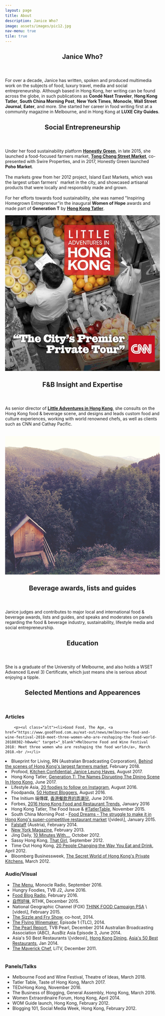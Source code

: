 ```yaml
---
layout: page
title: About
description: Janice Who?
image: assets/images/pic12.jpg
nav-menu: true
tile: true
---
```

<!-- Main -->
<div id="main">

<!-- One --> <section id="one"> <div class="inner"> <header class="major"> <h2>Janice Who?</h2> </header> <p>For over a decade, Janice has written, spoken and produced multimedia work on the subjects of food, luxury travel, media and social entrepreneurship. Although based in Hong Kong, her writing can be found across the globe, in such publications as <b>Condé Nast Traveler</b>, <b>Hong Kong Tatler</b>, <b>South China Morning Post</b>, <b>New York Times</b>, <b>Monocle</b>, <b>Wall Street Journal</b>, <b>Eater</b>, and more. She started her career in food writing first at a community magazine in Melbourne, and in Hong Kong at <b>LUXE City Guides</b>.</p> </div> </section>

<!-- Two -->
<section id="two"> <div class="spotlights">
  <section>
<div class="content">
<div class="spotlights">
<header class="major">
<h2>Social Entrepreneurship</h2>
</header>
<p>Under her food sustainability platform <a href="http://honestlygreen.hk/" target="_blank"><b>Honestly Green</b></a>, in late 2015, she launched a food-focused farmers market, <a href="http://tongchongstreetmarket.com/" target="_blank"><b>Tong Chong Street Market</b></a>, co-presented with Swire Properties, and in 2017, Honestly Green launched <b>Poho Market</b>.<br>
<br>
The markets grew from her 2012 project, Island East Markets, which was the largest urban farmers'  market in the city, and showcased artisanal products that were locally and responsibly made and grown.<br>
<br>For her efforts towards food sustainability, she was named "Inspiring Homegrown Entrepreneur"in the inaugural <b>Women of Hope</b> awards and made part of <b>Generation T</b> by <a href="http://hk.dining.asiatatler.com/features/generationt-fb-names-disrupting-the-dining-scene#slide-1" target="_blank"><b>Hong Kong Tatler</b></a>.<br />
  </p> </div>
  
  <!-- Three -->
<section id="three"> <div class="inner">
  <section>
    <a class="image">
    		<img src="assets/images/LAHK.png" alt="" data-position="25% 25%" />
    	</a>
<div class="content">
<div class="inner">
<header class="major">
<h2>F&amp;B Insight and Expertise</h2>
</header>
<p>As senior director of&nbsp;<a href="http://www.littleadventuresinhongkong.com/" target="_blank"><b>Little Adventures in Hong Kong</b></a>, she consults on the Hong Kong food &amp; beverage scene, and designs and leads custom food and culture experiences, working with world renowned chefs, as well as clients such as CNN and Cathay Pacific.</p><br />


<!-- Four -->
<section id="four" class="inner">
<section>
     	<a class="image">
    		<img src="assets/images/pic10.jpg" alt="" data-position="25% 25%" />
    	</a>
    	<div class="content">
    		<div class="inner">
    			<header class="major">
    				<h2>Beverage awards, lists and guides</h2>
    			</header>
    			<p>Janice judges and contributes to major local and international food &amp; beverage awards, lists and guides, and speaks and moderates on panels regarding the food &amp; beverage industry, sustainability, lifestyle media and social entrepreneurship.<br /></p>
    		</div>
    	</div>
    </section>

<!-- Five -->
<section id="five">
<div class="spotlights">
<header class="major">
<h2>Education</h2>
</header>
<p>She is a graduate of the University of Melbourne, and also holds a WSET Advanced (Level 3) Certificate, which just means she is serious about enjoying a tipple.<br /></p>
</div>
</section>

<!-- Six -->
<section id="six">
<div class="spotlights">
<header class="major">
<h2>Selected Mentions and Appearences</h2>
</header>
<div class="row">
<div class="4u 12u$(medium)">
<h3>Articles</h3>

    	<p><ul class="alt"><li>Good Food, The Age, <a href="https://www.goodfood.com.au/eat-out/news/melbourne-food-and-wine-festival-2018-meet-three-women-who-are-reshaping-the-food-world-20180302-h0ww4c" target="_blank">Melbourne Food and Wine Festival 2018: Meet three women who are reshaping the food world</a>, March 2018.<br /></li>

<li>Blueprint for Living, RN (Australian Broadcasting Corporation), <a href="http://www.abc.net.au/radionational/programs/blueprintforliving/behind-the-scenes-of-hong-kongs-largest-farmers-market/9473088" target="_blank">Behind the scenes of Hong Kong's largest farmers market</a>, February 2018.<br /></li>
<li>Profood, <a href="https://www.profood.hk/blogs/blog/kitchen-confidential-janice-leung-hayes-food-writer-and-founder-of-honestly-green" target="_blank">Kitchen Confidential: Janice Leung Hayes</a>, August 2017.<br /></li>
<li>Hong Kong Tatler, <a href="http://hk.dining.asiatatler.com/features/generationt-fb-names-disrupting-the-dining-scene#slide-1" target="_blank" target="_blank">Generation T: The Names Disrupting The Dining Scene In Hong Kong</a>, June 2017.<br /></li>
<li>Lifestyle Asia, <a href="http://www.lifestyleasia.com/478967/20-hong-kong-foodies-to-follow-on-instagram/" target="_blank">20 foodies to follow on Instagram</a>, August 2016.<br /></li>
<li>Foodpanda, <a href="http://magazine.foodpanda.hk/latest-top-50-hong-kong-bloggers-revealed-in-foodpanda-magazine/" target="_blank">50 Hottest Bloggers</a>, August 2016.<br /></li>
<li>The Initium 端傳媒, <a href="https://theinitium.com/article/20160616-city-foodandbeverage-yenn-wong/#" target="_blank">香港餐飲界的弄潮兒</a>, June 2016.<br /></li>
<li>Forbes, <a href="http://www.forbes.com/sites/nanhiein/2016/01/12/h-k-food-and-restaurant-trends-to-watch-out-for-in-2016/#14a338854a12" target="_blank">2016 Hong Kong Food and Restaurant Trends</a>, January 2016<br /></li>
<li>Hong Kong Tatler, The Food Issue & <a href="http://hk.dining.asiatatler.com/features/tatlertable-janice-leung-hayes#slide-1" target="_blank">#TatlerTable</a>, November 2015.<br /></li>
<li>South China Morning Post - <a href="http://www.scmp.com/video/hong-kong/1694200/food-dreams-struggle-make-it-hong-kongs-super-competitive-restaurant-market" target="_blank">Food Dreams - The struggle to make it in Hong Kong's super-competitive restaurant market</a> \[video\], January 2015.<br /></li>
<li><a href="http://www.falstaff.at/nc/news/newsartikel/hongkong-die-kulinarik-szene-erfindet-sich-neu-7727.html" target="_blank">Falstaff</a> (Austria), February 2014.<br /></li>
<li><a href="http://nymag.com/travel/features/hong-kong-restaurants-2013-2/" target="_blank">New York Magazine</a>, February 2013.<br /></li>
<li>Jing Daily, <a href="http://www.jingdaily.com/this-isjanice-leung/21473/" target="_blank">10 Minutes With...</a>, October 2012.<br /></li>
<li>Sassy Hong Kong, <a href="http://sassyhongkong.com/that-girl-janice-leung-food-blogger-queen-co-founder-of-island-east-markets/" target="_blank">That Girl</a>, September 2012.<br /></li>
<li>Time Out Hong Kong, <a href="http://www.timeout.com.hk/restaurants-bars/features/50257/20-people-changing-the-way-we-eat-and-drink.html" target="_blank">20 People Changing the Way You Eat and Drink</a>, April 2012.<br /></li>
<li>Bloomberg Businessweek, <a href="http://www.businessweek.com/articles/2012-03-19/the-secret-world-of-hong-kongs-private-kitchens#p1" target="_blank">The Secret World of Hong Kong's Private Kitchens</a>, March 2012.<br /></li>
</ul></p>
</div>
<div class="4u 12u$(medium)">
<h3>Audio/Visual</h3>
<p><ul class="alt"><li><a href="https://monocle.com/radio/shows/the-menu/food-neighbourhoods-1/" target="_blank">The Menu</a>, Monocle Radio, September 2016.<br /></li>
<li>Hungry Foodies, TVB J2, June 2016.<br /></li>
<li><a href="http://www.foodblogradio.com/janice-leung-hayes-of-e_tingfood-com/" target="_blank">Food Blog Radio</a>, February 2016.<br /></li>
<li><a href="http://programme.rthk.hk/channel/radio/programme.php?name=radio1/food_from_the_earth&d=2015-12-12&p=6521&e=336771&m=episode" target="_blank">自然好味</a>, RTHK, December 2015.<br /></li>
<li>National Geographic Channel (FOX) <a href="https://instagram.com/p/zjhXWkBQC_/?modal=true" target="_blank">THINK FOOD Campaign PSA</a> \[video\], February 2015.<br /></li>
<li><a href="http://empire-hk.com/empire-tv/" target="_blank">The Sizzle and Fry Show</a>, co-host, 2014.<br /></li>
<li><a href="http://www.tlcasia.com/tv-shows/the-flying-winemaker/" target="_blank">The Flying Winemaker</a>, Episode 1 (TLC), 2014.<br /></li>
<li><a href="https://youtu.be/Ooah1SN03hM" target="_blank">The Pearl Report</a>, TVB Pearl, December 2014
Australian Broadcasting Association (ABC), AusBiz Asia Episode 3, June 2014.</li>
<li>Asia's 50 Best Restaurants \[videos\], <a href="http://youtu.be/VFb3AgfDso0" target="_blank">Hong Kong Dining</a>, <a href="http://www.youtube.com/watch?v=Yz7wwxkuoPc&list=FLOJ2ssKPYpOHhkeQK5hA9uQ&feature=share" target="_blank">Asia's 50 Best Restaurants</a>, Jan 2014.</li>
<li><a href="http://www.litvchannel.com/themaverickchef/episodes/" target="_blank">The Maverick Chef</a>, LiTV, December 2011.<br /></li>
<br /></ul></p></div>
<div class="4u 12u$(medium)">
<h3>Panels/Talks</h3>
<p><ul class="alt"><li>Melbourne Food and Wine Festival, Theatre of Ideas, March 2018.</li>
<li>Tatler Table, Taste of Hong Kong, March 2017.</li>
<li>TEDxHong Kong, November 2016.</li>
<li>The Business of Blogging, General Assembly, Hong Kong, March 2016.</li>
<li>Women Extraordinaire Forum, Hong Kong, April 2014.</li>
<li>WOM Guide launch, Hong Kong, February 2012.</li>
<li>Blogging 101, Social Media Week, Hong Kong, February 2012.</li></ul></p></div>
</div>
</div>
</section>
